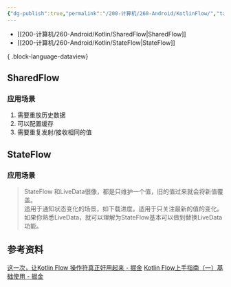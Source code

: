 ```yaml
---
{"dg-publish":true,"permalink":"/200-计算机/260-Android/KotlinFlow/","tags":["koltin","Android"],"noteIcon":""}
---
```



- [[200-计算机/260-Android/Kotlin/SharedFlow\|SharedFlow]]
- [[200-计算机/260-Android/Kotlin/StateFlow\|StateFlow]]

{ .block-language-dataview}
## SharedFlow
### 应用场景
1. 需要重放历史数据
2. 可以配置缓存
3. 需要重复发射/接收相同的值
## StateFlow
### 应用场景
>StateFlow 和LiveData很像，都是只维护一个值，旧的值过来就会将新值覆盖。  
适用于通知状态变化的场景，如下载进度。适用于只关注最新的值的变化。  
如果你熟悉LiveData，就可以理解为StateFlow基本可以做到替换LiveData功能。

## 参考资料
[这一次，让Kotlin Flow 操作符真正好用起来 - 掘金](https://juejin.cn/post/7226933611265605669)
[Kotlin Flow上手指南（一）基础使用 - 掘金](https://juejin.cn/post/7034379406730592269#heading-1)